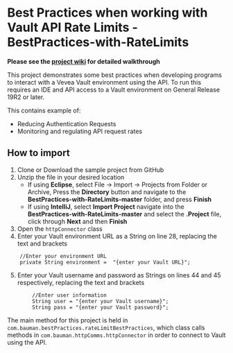 # Best Practices when working with Vault API Rate Limits - BestPractices-with-RateLimits
**Please see the [project wiki](https://github.com/baumandn/BestPractices-with-RateLimits/wiki) for detailed walkthrough**

This project demonstrates some best practices when developing programs to interact with a Vevea Vault environment using the API. To run this requires an IDE and API access to a Vault environment on General Release 19R2 or later.

This contains example of:
* Reducing Authentication Requests
* Monitoring and regulating API request rates

## How to import

1. Clone or Download the sample project from GitHub
2. Unzip the file in your desired location
   * If using **Eclipse**, select File -> Import -> Projects from Folder or Archive, Press the **Directory** button and navigate to the **BestPractices-with-RateLimits-master** folder, and press **Finish**
   * If using **IntelliJ**, select **Import Project** navigate into the **BestPractices-with-RateLimits-master** and select the **.Project** file, click through **Next** and then **Finish**
3. Open the `httpConnector` class
4. Enter your Vault environment URL as a String on line 28, replacing the text and brackets

```
	//Enter your environment URL
	private String environment =  "{enter your Vault URL}";
```
5. Enter your Vault username and password as Strings on lines 44 and 45 respectively, replacing the text and brackets

```
		//Enter user information
		String user = "{enter your Vault username}";
		String pass = "{enter your Vault password}";
```

The main method for this project is held in `com.bauman.bestPractices.rateLimitBestPractices`, which class calls methods in `com.bauman.httpComms.httpConnector` in order to connect to Vault using the API.
